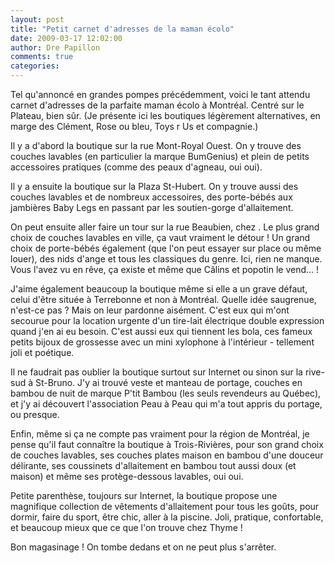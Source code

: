 ```yaml
---
layout: post
title: "Petit carnet d'adresses de la maman écolo"
date: 2009-03-17 12:02:00
author: Dre Papillon
comments: true
categories: 
---
```



Tel qu'annoncé en grandes pompes précédemment, voici le tant attendu carnet d'adresses de la parfaite maman écolo à Montréal. Centré sur le Plateau, bien sûr. (Je présente ici les boutiques légèrement alternatives, en marge des Clément, Rose ou bleu, Toys r Us et compagnie.)

Il y a d'abord la boutique  sur la rue Mont-Royal Ouest. On y trouve des couches lavables (en particulier la marque BumGenius) et plein de petits accessoires pratiques (comme des peaux d'agneau, oui oui).

Il y a ensuite la boutique  sur la Plaza St-Hubert. On y trouve aussi des couches lavables et de nombreux accessoires, des porte-bébés aux jambières Baby Legs en passant par les soutien-gorge d'allaitement.

On peut ensuite aller faire un tour sur la rue Beaubien, chez . Le plus grand choix de couches lavables en ville, ça vaut vraiment le détour ! Un grand choix de porte-bébés également (que l'on peut essayer sur place ou même louer), des nids d'ange et tous les classiques du genre. Ici, rien ne manque. Vous l'avez vu en rêve, ça existe et même que Câlins et popotin le vend... !

J'aime également beaucoup la boutique  même si elle a un grave défaut, celui d'être située à Terrebonne et non à Montréal. Quelle idée saugrenue, n'est-ce pas ? Mais on leur pardonne aisément. C'est eux qui m'ont secourue pour la location urgente d'un tire-lait électrique double expression quand j'en ai eu besoin. C'est aussi eux qui tiennent les bola, ces fameux petits bijoux de grossesse avec un mini xylophone à l'intérieur - tellement joli et poétique.

Il ne faudrait pas oublier la boutique surtout sur Internet ou sinon sur la rive-sud à St-Bruno. J'y ai trouvé veste et manteau de portage, couches en bambou de nuit de marque P'tit Bambou (les seuls revendeurs au Québec), et j'y ai découvert l'association Peau à Peau qui m'a tout appris du portage, ou presque.

Enfin, même si ça ne compte pas vraiment pour la région de Montréal, je pense qu'il faut connaître la boutique  à Trois-Rivières, pour son grand choix de couches lavables, ses couches plates maison en bambou d'une douceur délirante, ses coussinets d'allaitement en bambou tout aussi doux (et maison) et même ses protège-dessous lavables, oui oui.

Petite parenthèse, toujours sur Internet, la boutique  propose une magnifique collection de vêtements d'allaitement pour tous les goûts, pour dormir, faire du sport, être chic, aller à la piscine. Joli, pratique, confortable, et beaucoup mieux que ce que l'on trouve chez Thyme !

Bon magasinage ! On tombe dedans et on ne peut plus s'arrêter.